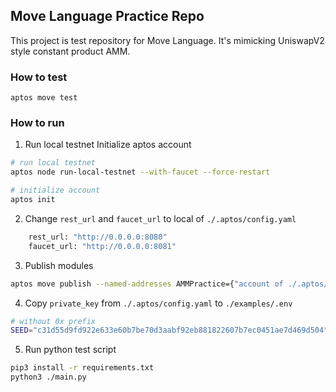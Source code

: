 ## Move Language Practice Repo
This project is test repository for Move Language. It's mimicking UniswapV2 style constant product AMM.

### How to test
```shell
aptos move test
```

### How to run
1. Run local testnet Initialize aptos account
```sh
# run local testnet
aptos node run-local-testnet --with-faucet --force-restart

# initialize account
aptos init
```

2. Change `rest_url` and `faucet_url` to local of `./.aptos/config.yaml`
```sh
    rest_url: "http://0.0.0.0:8080"
    faucet_url: "http://0.0.0.0:8081"
```

3. Publish modules
```sh
aptos move publish --named-addresses AMMPractice={"account of ./.aptos/config.yaml"}
```

4. Copy `private_key` from `./.aptos/config.yaml` to `./examples/.env`
```sh
# without 0x prefix
SEED="c31d55d9fd922e633e60b7be70d3aabf92eb881822607b7ec0451ae7d469d504"
```

5. Run python test script
```sh
pip3 install -r requirements.txt
python3 ./main.py
```